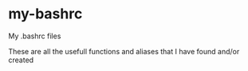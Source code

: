 # my-bashrc
My .bashrc files

These are all the usefull functions and aliases that I have found and/or created

